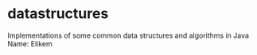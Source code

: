 # datastructures
Implementations of some common data structures and algorithms in Java
Name: Elikem
